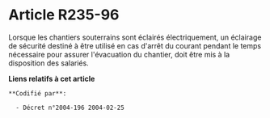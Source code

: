 # Article R235-96

Lorsque les chantiers souterrains sont éclairés électriquement, un éclairage de sécurité destiné à être utilisé en cas
d'arrêt du courant pendant le temps nécessaire pour assurer l'évacuation du chantier, doit être mis à la disposition des
salariés.

**Liens relatifs à cet article**

	**Codifié par**:

	  - Décret n°2004-196 2004-02-25
